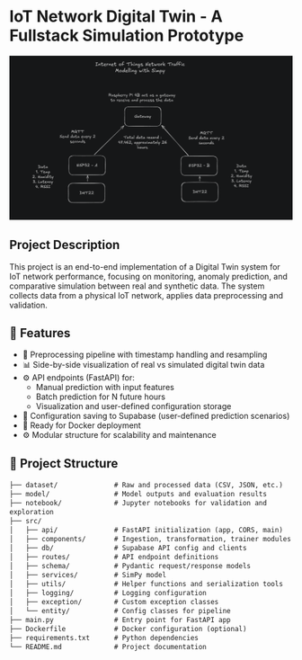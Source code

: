 # IoT Network Digital Twin - A Fullstack Simulation Prototype
![alt text](image-1.png)
## Project Description
This project is an end-to-end implementation of a Digital Twin system for IoT network performance, focusing on monitoring, anomaly prediction, and comparative simulation between real and synthetic data. The system collects data from a physical IoT network, applies data preprocessing and validation.

## 🔧 Features
- 🔁 Preprocessing pipeline with timestamp handling and resampling
- 📊 Side-by-side visualization of real vs simulated digital twin data
- ⚙️ API endpoints (FastAPI) for:
    - Manual prediction with input features
    - Batch prediction for N future hours
    - Visualization and user-defined configuration storage
- 💾 Configuration saving to Supabase (user-defined prediction scenarios)
- 🐳 Ready for Docker deployment
- ⚙️ Modular structure for scalability and maintenance

## 📁 Project Structure
``` 
├── dataset/              # Raw and processed data (CSV, JSON, etc.)  
├── model/                # Model outputs and evaluation results  
├── notebook/             # Jupyter notebooks for validation and exploration  
├── src/  
│   ├── api/              # FastAPI initialization (app, CORS, main)  
│   ├── components/       # Ingestion, transformation, trainer modules  
│   ├── db/               # Supabase API config and clients  
│   ├── routes/           # API endpoint definitions  
│   ├── schema/           # Pydantic request/response models  
│   ├── services/         # SimPy model  
│   ├── utils/            # Helper functions and serialization tools  
│   ├── logging/          # Logging configuration  
│   ├── exception/        # Custom exception classes  
│   └── entity/           # Config classes for pipeline  
├── main.py               # Entry point for FastAPI app  
├── Dockerfile            # Docker configuration (optional)  
├── requirements.txt      # Python dependencies  
└── README.md             # Project documentation
```